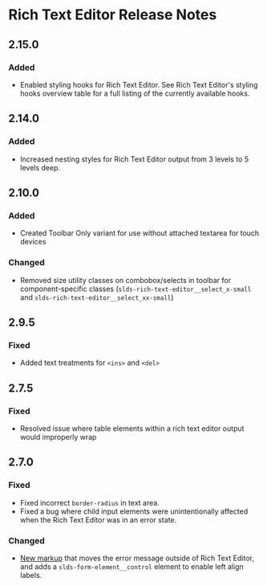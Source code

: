 <!-- Release notes authoring guidelines: http://keepachangelog.com/ -->

# Rich Text Editor Release Notes

## 2.15.0

### Added
- Enabled styling hooks for Rich Text Editor. See Rich Text Editor's styling hooks overview table for a full listing of the currently available hooks.
## 2.14.0

### Added

- Increased nesting styles for Rich Text Editor output from 3 levels to 5 levels deep.

## 2.10.0

### Added

- Created Toolbar Only variant for use without attached textarea for touch devices

### Changed

- Removed size utility classes on combobox/selects in toolbar for component-specific classes (`slds-rich-text-editor__select_x-small` and `slds-rich-text-editor__select_xx-small`)

## 2.9.5

### Fixed

- Added text treatments for `<ins>` and `<del>`

## 2.7.5

### Fixed

- Resolved issue where table elements within a rich text editor output would improperly wrap

## 2.7.0

### Fixed

- Fixed incorrect `border-radius` in text area.
- Fixed a bug where child input elements were unintentionally affected when the Rich Text Editor was in an error state.

### Changed

- [New markup](https://www.lightningdesignsystem.com/components/rich-text-editor/?state=error&variant=base) that moves the error message outside of Rich Text Editor, and adds a `slds-form-element__control` element to enable left align labels.
